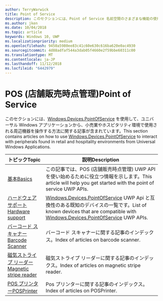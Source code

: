 ```yaml
---
author: TerryWarwick
title: Point of Service
description: このセクションには、Point of Service 名前空間のさまざまな機能の使用方法に関する記事が含まれます。
ms.author: jken
ms.date: 10/04/2018
ms.topic: article
keywords: Windows 10, UWP
ms.localizationpriority: medium
ms.openlocfilehash: 9450a5980ee83c41c60e630c616ba620e0ac4930
ms.sourcegitcommit: 4d88adfaf544a3dab05f4660e2f59bbe60311c00
ms.translationtype: MT
ms.contentlocale: ja-JP
ms.lasthandoff: 11/12/2018
ms.locfileid: "6442979"
---
```

# <a name="point-of-service"></a><span data-ttu-id="55ec7-104">POS (店舗販売時点管理)</span><span class="sxs-lookup"><span data-stu-id="55ec7-104">Point of Service</span></span>
<span data-ttu-id="55ec7-105">このセクションには、[Windows.Devices.PointOfService](https://docs.microsoft.com/uwp/api/windows.devices.pointofservice) を使用して、ユニバーサル Windows アプリケーションから、小売業やホスピタリティ環境で使用される周辺機器を操作する方法に関する記事が含まれています。</span><span class="sxs-lookup"><span data-stu-id="55ec7-105">This section contains articles on how to use [Windows.Devices.PointOfService](https://docs.microsoft.com/uwp/api/windows.devices.pointofservice) to interact with peripherals found in retail and hospitality environments from Universal Windows Applications.</span></span>

| <span data-ttu-id="55ec7-106">トピック</span><span class="sxs-lookup"><span data-stu-id="55ec7-106">Topic</span></span> | <span data-ttu-id="55ec7-107">説明</span><span class="sxs-lookup"><span data-stu-id="55ec7-107">Description</span></span> |
|------|------------|
| [<span data-ttu-id="55ec7-108">基本</span><span class="sxs-lookup"><span data-stu-id="55ec7-108">Basics</span></span>](pos-basics.md) | <span data-ttu-id="55ec7-109">この記事では、POS (店舗販売時点管理) UWP API を使い始めるために役立つ情報を示します。</span><span class="sxs-lookup"><span data-stu-id="55ec7-109">This article will help you get started with the point of service UWP APIs.</span></span> |
| [<span data-ttu-id="55ec7-110">ハードウェア サポート</span><span class="sxs-lookup"><span data-stu-id="55ec7-110">Hardware support</span></span>](pos-device-support.md) | <span data-ttu-id="55ec7-111">[Windows.Devices.PointOfService](https://aka.ms/pointofservice-api) UWP Api と互換性のある既知のデバイスの一覧です。</span><span class="sxs-lookup"><span data-stu-id="55ec7-111">List of known devices that are compatible with [Windows.Devices.PointOfService](https://aka.ms/pointofservice-api) UWP APIs.</span></span> |
| [<span data-ttu-id="55ec7-112">バーコード スキャナー</span><span class="sxs-lookup"><span data-stu-id="55ec7-112">Barcode Scanner</span></span>](pos-barcodescanner.md) | <span data-ttu-id="55ec7-113">バーコード スキャナーに関する記事のインデックス。</span><span class="sxs-lookup"><span data-stu-id="55ec7-113">Index of articles on barcode scanner.</span></span> |
| [<span data-ttu-id="55ec7-114">磁気ストライプ リーダー</span><span class="sxs-lookup"><span data-stu-id="55ec7-114">Magnetic stripe reader</span></span>](pos-magnetic-stripe-reader.md) | <span data-ttu-id="55ec7-115">磁気ストライプ リーダーに関する記事のインデックス。</span><span class="sxs-lookup"><span data-stu-id="55ec7-115">Index of articles on magnetic stripe reader.</span></span>
| [<span data-ttu-id="55ec7-116">POS プリンター</span><span class="sxs-lookup"><span data-stu-id="55ec7-116">POSPrinter</span></span>](pos-printer.md) | <span data-ttu-id="55ec7-117">Pos プリンターに関する記事のインデックス。</span><span class="sxs-lookup"><span data-stu-id="55ec7-117">Index of articles on POSPrinter.</span></span> |